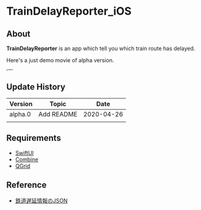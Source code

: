 # TrainDelayReporter_iOS

## About

**TrainDelayReporter** is an app which tell you which train route has delayed.

Here's a just demo movie of alpha version.

<img src="./assets/trainDemo.gif" alt="demo" style="zoom:33%;" />

## Update History

| Version | Topic      | Date       |
| ------- | ---------- | ---------- |
| alpha.0 | Add README | 2020-04-26 |
|         |            |            |



## Requirements

* [SwiftUI](https://developer.apple.com/jp/xcode/swiftui/)
* [Combine](https://developer.apple.com/documentation/combine)
* [QGrid](https://github.com/Q-Mobile/QGrid)



## Reference

* [鉄道遅延情報のJSON](https://rti-giken.jp/fhc/api/train_tetsudo/)

